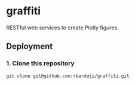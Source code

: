 # graffiti

RESTful web services to create Plotly figures.

## Deployment

### 1. Clone this repository

```
git clone git@github.com:rbardaji/graffiti.git
```
